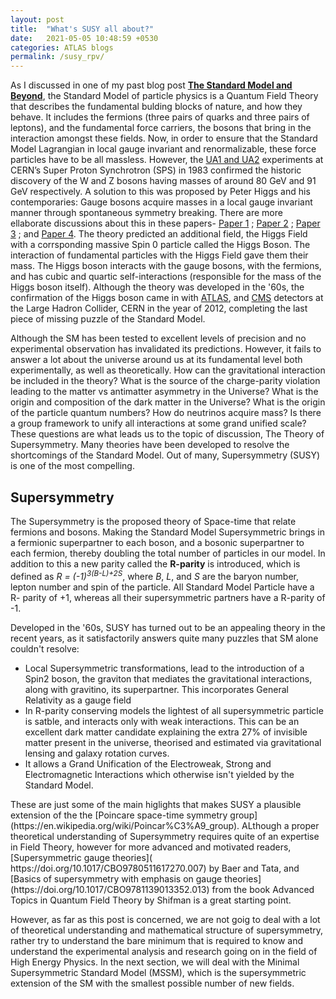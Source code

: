 ```yaml
---
layout: post
title:  "What's SUSY all about?"
date:   2021-05-05 10:48:59 +0530
categories: ATLAS blogs
permalink: /susy_rpv/
---
```


As I discussed in one of my past blog post [<b>The Standard Model and Beyond</b>](https://snigdhochakraborty.github.io/SUSY/), the Standard Model of particle physics is a Quantum Field Theory  that describes the fundamental bulding blocks of nature, and how they behave. It includes the fermions (three pairs of quarks and three pairs of leptons), and the fundamental force carriers, the bosons that bring in the interaction amongst these fields. Now, in order to ensure that the Standard Model Lagrangian in local gauge invariant and renormalizable, these force particles have to be all massless. However, the [UA1 and UA2](https://public-archive.web.cern.ch/en/research/UA1_UA2-en.html) experiments at CERN’s Super Proton Synchrotron (SPS) in 1983 confirmed the historic discovery of the W and Z bosons having masses of around 80 GeV and 91 GeV respectively. A solution to this was proposed by Peter Higgs and his contemporaries:  Gauge bosons acquire masses in a local gauge invariant manner through spontaneous symmetry breaking. There are more ellaborate discussions about this in these papers- [Paper 1](https://journals.aps.org/prl/abstract/10.1103/PhysRevLett.13.321) ; [Paper 2](https://www.sciencedirect.com/science/article/abs/pii/0031916364911369?via%3Dihub) ; [Paper 3](https://journals.aps.org/prl/abstract/10.1103/PhysRevLett.13.508) ; and [Paper 4](https://journals.aps.org/prl/abstract/10.1103/PhysRevLett.13.585). The theory predicted an additional field, the Higgs Field with a corrsponding massive Spin 0  particle called the Higgs Boson. The interaction of fundamental particles with the Higgs Field gave them their mass. The Higgs boson interacts with the gauge bosons, with the fermions, and has cubic and quartic self-interactions (responsible for the mass of the Higgs boson itself). Although the theory was developed in the '60s, the confirmation of the Higgs boson came in with [ATLAS](https://doi.org/10.1016/j.physletb.2012.08.020), and [CMS](https://doi.org/10.1016/j.physletb.2012.08.021) detectors at the Large Hadron Collider, CERN in the year of 2012, completing the last piece of missing puzzle of the Standard Model. 

<p>Although the SM has been tested to excellent levels of precision and no experimental observation has invalidated its predictions. However, it fails to answer a lot about the universe around us at its fundamental level both experimentally, as well as theoretically. How can the gravitational interaction be included in the theory? What is the source of the charge-parity violation leading to the matter vs antimatter asymmetry in the Universe? What is the origin and composition of the dark matter in the Universe? What is the origin of the particle quantum numbers? How do neutrinos acquire mass? Is there a group framework to unify all interactions at some grand unified scale? These questions are what leads us to the topic of discussion, The Theory of Supersymmetry. Many theories have been developed to resolve the shortcomings of the Standard Model. Out of many, Supersymmetry (SUSY) is one of the most compelling.</p>

<h2>Supersymmetry</h2>
 <p> The Supersymmetry is the proposed theory of Space-time that relate fermions and bosons. Making the Standard Model Supersymmetric brings in a fermionic superpartner to each boson, and a bosonic superpartner to each fermion, thereby doubling the total number of particles in our model. In addition to this a new parity called the <b>R-parity</b> is introduced, which is defined as <i>R = (-1)<sup>3(B-L)+2S</sup></i>, where <i>B</i>, <i>L</i>, and <i>S</i> are the baryon number, lepton number and spin of the particle. All Standard Model Particle have a R- parity of +1, whereas all their supersymmetric partners have a R-parity of -1.</p>
 <p>Developed in the '60s, SUSY has turned out to be an appealing theory in the recent years, as it satisfactorily answers quite many puzzles that SM alone couldn't resolve:
<ul>
<li>Local Supersymmetric transformations, lead to the introduction of a Spin2 boson, the graviton that mediates the gravitational interactions, along with gravitino, its superpartner. This incorporates General Relativity as a gauge field</li>
 <li>In R-parity conserving models the lightest of all supersymmetric particle is satble, and interacts only with weak interactions. This can be an excellent dark matter candidate explaining the extra 27% of invisible matter present in the universe, theorised and estimated via gravitational lensing and galaxy rotation curves.</li>
 <li>It allows a Grand Unification of the Electroweak, Strong and Electromagnetic Interactions which otherwise isn't yielded by the Standard Model.</li>
</ul> </p>These are just some of the main higlights that makes SUSY a plausible extension of the the [Poincare space-time symmetry group](https://en.wikipedia.org/wiki/Poincar%C3%A9_group). ALthough a proper theoretical understanding of Supersymmetry requires quite of an expertise in Field Theory, however for more advanced and motivated readers, [Supersymmetric gauge theories]( https://doi.org/10.1017/CBO9780511617270.007) by Baer and Tata, and [Basics of supersymmetry with emphasis on gauge theories](https://doi.org/10.1017/CBO9781139013352.013) from the book Advanced Topics in Quantum Field Theory by Shifman is a great starting point.
<p>However, as far as this post is concerned, we are not goig to deal with a lot of theoretical understanding and mathematical structure of supersymmetry, rather try to understand the bare minimum that is required to know and understand the experimental analysis and research going on in the field of High Energy Physics. In the next section, we will deal with the Minimal Supersymmetric Standard Model (MSSM), which is the supersymmetric extension of the SM with the smallest possible number of new fields.</p>
